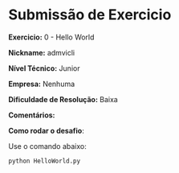 # Submissão de Exercicio


**Exercicio:** 0 - Hello World

**Nickname:** admvicli

**Nível Técnico:**  Junior

**Empresa:**  Nenhuma 

**Dificuldade de Resolução:**  Baixa 

**Comentários:** 

**Como rodar o desafio**: 

Use o comando abaixo: 
```bash
python HelloWorld.py
```